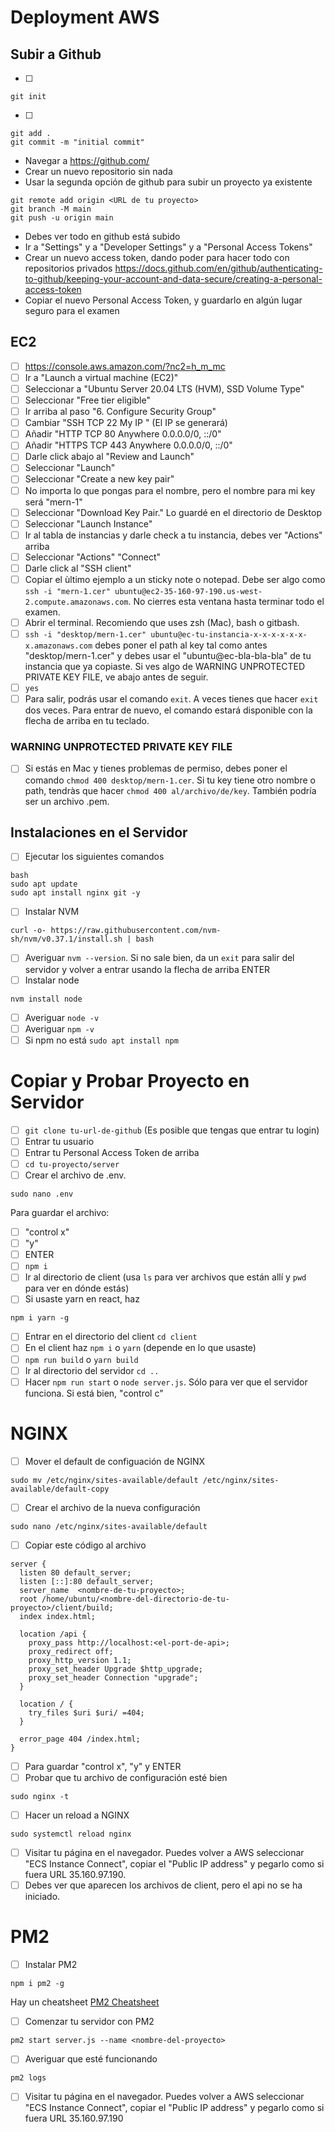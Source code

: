 # Deployment AWS

## Subir a Github

- [ ]

```
git init
```

- [ ]

```
git add .
git commit -m "initial commit"
```

- Navegar a https://github.com/
- Crear un nuevo repositorio sin nada
- Usar la segunda opción de github para subir un proyecto ya existente

```
git remote add origin <URL de tu proyecto>
git branch -M main
git push -u origin main
```

- Debes ver todo en github está subido
- Ir a "Settings" y a "Developer Settings" y a "Personal Access Tokens"
- Crear un nuevo access token, dando poder para hacer todo con repositorios privados https://docs.github.com/en/github/authenticating-to-github/keeping-your-account-and-data-secure/creating-a-personal-access-token
- Copiar el nuevo Personal Access Token, y guardarlo en algún lugar seguro para el examen

## EC2

- [ ] https://console.aws.amazon.com/?nc2=h_m_mc
- [ ] Ir a "Launch a virtual machine (EC2)"
- [ ] Seleccionar a "Ubuntu Server 20.04 LTS (HVM), SSD Volume Type"
- [ ] Seleccionar "Free tier eligible"
- [ ] Ir arriba al paso "6. Configure Security Group"
- [ ] Cambiar "SSH TCP 22 My IP " (El IP se generará)
- [ ] Añadir "HTTP TCP 80 Anywhere 0.0.0.0/0, ::/0"
- [ ] Añadir "HTTPS TCP 443 Anywhere 0.0.0.0/0, ::/0"
- [ ] Darle click abajo al "Review and Launch"
- [ ] Seleccionar "Launch"
- [ ] Seleccionar "Create a new key pair"
- [ ] No importa lo que pongas para el nombre, pero el nombre para mi key será "mern-1"
- [ ] Seleccionar "Download Key Pair." Lo guardé en el directorio de Desktop
- [ ] Seleccionar "Launch Instance"
- [ ] Ir al tabla de instancias y darle check a tu instancia, debes ver "Actions" arriba
- [ ] Seleccionar "Actions" "Connect"
- [ ] Darle click al "SSH client"
- [ ] Copiar el ùltimo ejemplo a un sticky note o notepad. Debe ser algo como `ssh -i "mern-1.cer" ubuntu@ec2-35-160-97-190.us-west-2.compute.amazonaws.com`. No cierres esta ventana hasta terminar todo el examen.
- [ ] Abrir el terminal. Recomiendo que uses zsh (Mac), bash o gitbash.
- [ ] `ssh -i "desktop/mern-1.cer" ubuntu@ec-tu-instancia-x-x-x-x-x-x-x.amazonaws.com` debes poner el path al key tal como antes "desktop/mern-1.cer" y debes usar el "ubuntu@ec-bla-bla-bla" de tu instancia que ya copiaste. Si ves algo de WARNING UNPROTECTED PRIVATE KEY FILE, ve abajo antes de seguir.
- [ ] `yes`
- [ ] Para salir, podrás usar el comando `exit`. A veces tienes que hacer `exit` dos veces. Para entrar de nuevo, el comando estará disponible con la flecha de arriba en tu teclado.

### WARNING UNPROTECTED PRIVATE KEY FILE

- [ ] Si estás en Mac y tienes problemas de permiso, debes poner el comando `chmod 400 desktop/mern-1.cer`. Si tu key tiene otro nombre o path, tendràs que hacer `chmod 400 al/archivo/de/key`. También podría ser un archivo .pem.

## Instalaciones en el Servidor

- [ ] Ejecutar los siguientes comandos

```
bash
sudo apt update
sudo apt install nginx git -y
```

- [ ] Instalar NVM

```
curl -o- https://raw.githubusercontent.com/nvm-sh/nvm/v0.37.1/install.sh | bash
```

- [ ] Averiguar `nvm --version`. Si no sale bien, da un `exit` para salir del servidor y volver a entrar usando la flecha de arriba ENTER
- [ ] Instalar node

```
nvm install node
```

- [ ] Averiguar `node -v`
- [ ] Averiguar `npm -v`
- [ ] Si npm no está `sudo apt install npm`

# Copiar y Probar Proyecto en Servidor

- [ ] `git clone tu-url-de-github` (Es posible que tengas que entrar tu login)
- [ ] Entrar tu usuario
- [ ] Entrar tu Personal Access Token de arriba
- [ ] `cd tu-proyecto/server`
- [ ] Crear el archivo de .env.

```
sudo nano .env
```

Para guardar el archivo:

- [ ] "control x"
- [ ] "y"
- [ ] ENTER
- [ ] `npm i`
- [ ] Ir al directorio de client (usa `ls` para ver archivos que están allí y `pwd` para ver en dónde estás)
- [ ] Si usaste yarn en react, haz

```
npm i yarn -g
```

- [ ] Entrar en el directorio del client `cd client`
- [ ] En el client haz `npm i` o `yarn` (depende en lo que usaste)
- [ ] `npm run build` o `yarn build`
- [ ] Ir al directorio del servidor `cd ..`
- [ ] Hacer `npm run start` o `node server.js`. Sólo para ver que el servidor funciona. Si está bien, "control c"

# NGINX

- [ ] Mover el default de configuación de NGINX

```
sudo mv /etc/nginx/sites-available/default /etc/nginx/sites-available/default-copy
```

- [ ] Crear el archivo de la nueva configuración

```
sudo nano /etc/nginx/sites-available/default
```

- [ ] Copiar este código al archivo

```
server {
  listen 80 default_server;
  listen [::]:80 default_server;
  server_name  <nombre-de-tu-proyecto>;
  root /home/ubuntu/<nombre-del-directorio-de-tu-proyecto>/client/build;
  index index.html;

  location /api {
    proxy_pass http://localhost:<el-port-de-api>;
    proxy_redirect off;
    proxy_http_version 1.1;
    proxy_set_header Upgrade $http_upgrade;
    proxy_set_header Connection "upgrade";
  }

  location / {
    try_files $uri $uri/ =404;
  }

  error_page 404 /index.html;
}
```

- [ ] Para guardar "control x", "y" y ENTER
- [ ] Probar que tu archivo de configuración esté bien

```
sudo nginx -t
```

- [ ] Hacer un reload a NGINX

```
sudo systemctl reload nginx
```

- [ ] Visitar tu página en el navegador. Puedes volver a AWS seleccionar "ECS Instance Connect", copiar el "Public IP address" y pegarlo como si fuera URL 35.160.97.190.
- [ ] Debes ver que aparecen los archivos de client, pero el api no se ha iniciado.

# PM2

- [ ] Instalar PM2

```
npm i pm2 -g
```

Hay un cheatsheet [PM2 Cheatsheet](https://devhints.io/pm2)

- [ ] Comenzar tu servidor con PM2

```
pm2 start server.js --name <nombre-del-proyecto>
```

- [ ] Averiguar que esté funcionando

```
pm2 logs
```

- [ ] Visitar tu página en el navegador. Puedes volver a AWS seleccionar "ECS Instance Connect", copiar el "Public IP address" y pegarlo como si fuera URL 35.160.97.190

